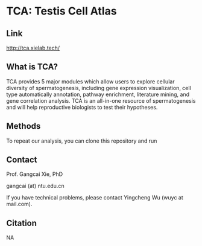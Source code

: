 # TCA: Testis Cell Atlas

## Link
http://tca.xielab.tech/

## What is TCA?
TCA provides 5 major modules which allow users to explore cellular diversity of spermatogenesis, including gene expression visualization, cell type automatically annotation, pathway enrichment, literature mining, and gene correlation analysis. TCA is an all-in-one resource of spermatogenesis and will help reproductive biologists to test their hypotheses.

## Methods
To repeat our analysis, you can clone this repository and run



## Contact
Prof. Gangcai Xie, PhD

gangcai (at) ntu.edu.cn

If you have technical problems, please contact Yingcheng Wu (wuyc at mail.com).

## Citation
NA


